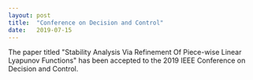 ```yaml
---
layout: post
title:  "Conference on Decision and Control"
date:   2019-07-15
---
```

The paper titled "Stability Analysis Via Refinement Of Piece-wise Linear Lyapunov Functions" has been accepted to the 2019 IEEE Conference on Decision and Control.
